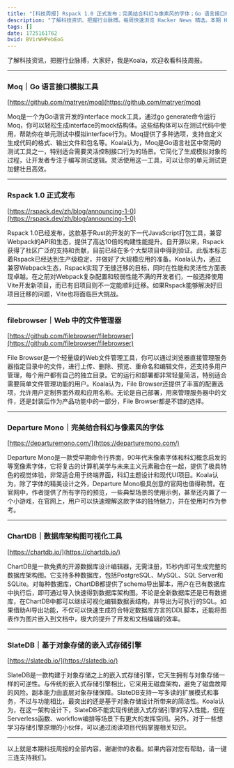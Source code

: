 ```yaml
---
title: "[科技周报] Rspack 1.0 正式发布；完美结合科幻与像素风的字体；Go 语言接口模拟工具"
description: "了解科技资讯、把握行业脉搏。每周快速浏览 Hacker News 精选。本期 Hacker Newsletter 地址：https://mailchi.mp/hackernewsletter/714"
tags: []
date: 1725161762
bvid: BV1rWHPebEoG
---
```

了解科技资讯，把握行业脉搏，大家好，我是Koala，欢迎收看科技周报。

---
### Moq｜Go 语言接口模拟工具
[https://github.com/matryer/moq](https://github.com/matryer/moq)

Moq是一个为Go语言开发的interface mock工具，通过go generate命令运行Moq，你可以轻松生成interface的mock结构体。这些结构体可以在测试代码中使用，帮助你在单元测试中模拟interface行为。Moq提供了多种选项，支持自定义生成代码的格式、输出文件和包名等。Koala认为，Moq是Go语言社区中常用的测试工具之一，特别适合需要灵活控制接口行为的场景。它简化了生成模拟对象的过程，让开发者专注于编写测试逻辑。灵活使用这一工具，可以让你的单元测试更加健壮且高效。

---
### Rspack 1.0 正式发布
[https://rspack.dev/zh/blog/announcing-1-0](https://rspack.dev/zh/blog/announcing-1-0)

Rspack 1.0已经发布，这款基于Rust的开发的下一代JavaScript打包工具，兼容Webpack的API和生态，提供了高达10倍的构建性能提升。自开源以来，Rspack获得了社区广泛的支持和贡献，目前已经在多个大型项目中得到验证。此版本标志着Rspack已经达到生产级稳定，并做好了大规模应用的准备。Koala认为，通过兼容Webpack生态，Rspack实现了无缝迁移的目标，同时在性能和灵活性方面表现卓越。在之前对Webpack复杂配置和较弱性能不满的开发者们，一般选择使用Vite开发新项目，而已有旧项目则不一定能顺利迁移。如果Rspack能够解决好旧项目迁移的问题，Vite也将面临巨大挑战。

---
### filebrowser｜Web 中的文件管理器 
[https://github.com/filebrowser/filebrowser](https://github.com/filebrowser/filebrowser)

File Browser是一个轻量级的Web文件管理工具，你可以通过浏览器直接管理服务器指定目录中的文件，进行上传、删除、预览、重命名和编辑文件，还支持多用户管理，每个用户都有自己的独立目录。它的运行和部署都非常轻量简洁，特别适合需要简单文件管理功能的用户。Koala认为，File Browser还提供了丰富的配置选项，允许用户定制界面外观和应用名称。无论是自己部署，用來管理服务器中的文件，还是封装后作为产品功能中的一部分，File Browser都是不错的选择。

---
### Departure Mono｜完美结合科幻与像素风的字体
[https://departuremono.com/](https://departuremono.com/)

Departure Mono是一款受早期命令行界面，90年代末像素字体和科幻概念启发的等宽像素字体，它将复古的计算机美学与未来主义元素融合在一起，提供了极具特色的视觉体验，非常适合用于终端界面，科幻主题设计和现代UI项目。Koala认为，除了字体的精美设计之外，Departure Mono极具创意的官网也值得称赞。在官网中，作者提供了所有字符的预览，一些典型场景的使用示例，甚至还内置了一个小游戏，在官网上，用户可以快速理解这款字体的独特魅力，并在使用时作为参考。

---
### ChartDB｜数据库架构图可视化工具
[https://chartdb.io/](https://chartdb.io/)

ChartDB是一款免费的开源数据库设计编辑器，无需注册，15秒内即可生成完整的数据库架构图。它支持多种数据库，包括PostgreSQL、MySQL、SQL Server和SQLite。对每种数据库，ChartDB都提供了schema导出脚本，用户在已有数据库中执行后，即可通过导入快速得到数据库架构图。不论是全新数据库还是已有数据库，在ChartDB中都可以继续可视化编辑数据表结构，并导出为可执行的SQL。如果借助AI导出功能，不仅可以快速生成符合特定数据库方言的DDL脚本，还能将图表作为图片嵌入到文档中，极大的提升了开发和文档编辑的效率。

---
### SlateDB｜基于对象存储的嵌入式存储引擎
[https://slatedb.io/](https://slatedb.io/)

SlateDB是一款构建于对象存储之上的嵌入式存储引擎，它天生拥有与对象存储一样的可逆性。与传统的嵌入式存储引擎相比，它采用无磁盘架构，避免了磁盘故障的风险。副本能力由底层对象存储保障。SlateDB支持一写多读的扩展模式和事务，不过与功能相比，最突出的还是基于对象存储设计所带来的简洁性。Koala认为，在这一架构设计下，SlateDB不能实现传统嵌入式存储引擎的写入性能，但在Serverless函数、workflow编排等场景下有更大的发挥空间。另外，对于一些想学习存储引擎原理的小伙伴，可以通过阅读项目代码掌握相关知识。

---

以上就是本期科技周报的全部内容，谢谢你的收看。如果内容对您有帮助，请一键三连支持我们。


